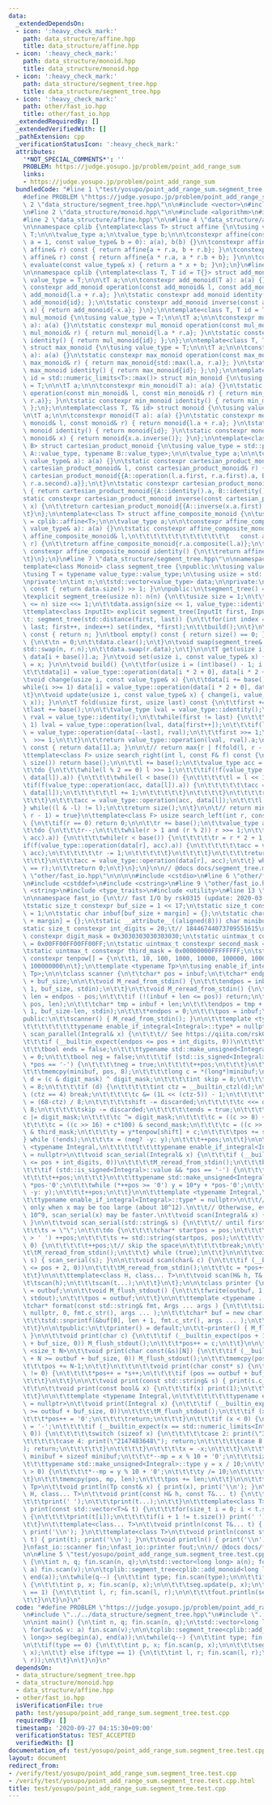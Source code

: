 ```yaml
---
data:
  _extendedDependsOn:
  - icon: ':heavy_check_mark:'
    path: data_structure/affine.hpp
    title: data_structure/affine.hpp
  - icon: ':heavy_check_mark:'
    path: data_structure/monoid.hpp
    title: data_structure/monoid.hpp
  - icon: ':heavy_check_mark:'
    path: data_structure/segment_tree.hpp
    title: data_structure/segment_tree.hpp
  - icon: ':heavy_check_mark:'
    path: other/fast_io.hpp
    title: other/fast_io.hpp
  _extendedRequiredBy: []
  _extendedVerifiedWith: []
  _pathExtension: cpp
  _verificationStatusIcon: ':heavy_check_mark:'
  attributes:
    '*NOT_SPECIAL_COMMENTS*': ''
    PROBLEM: https://judge.yosupo.jp/problem/point_add_range_sum
    links:
    - https://judge.yosupo.jp/problem/point_add_range_sum
  bundledCode: "#line 1 \"test/yosupo/point_add_range_sum.segment_tree.test.cpp\"\n\
    #define PROBLEM \"https://judge.yosupo.jp/problem/point_add_range_sum\"\n\n#line\
    \ 2 \"data_structure/segment_tree.hpp\"\n\n#include <vector>\n#include <cstdint>\n\
    \n#line 2 \"data_structure/monoid.hpp\"\n\n#include <algorithm>\n#include <limits>\n\
    #line 2 \"data_structure/affine.hpp\"\n\n#line 4 \"data_structure/affine.hpp\"\
    \n\nnamespace cplib {\ntemplate<class T> struct affine {\n\tusing value_type =\
    \ T;\n\n\tvalue_type a;\n\tvalue_type b;\n\n\tconstexpr affine(const value_type&\
    \ a = 1, const value_type& b = 0): a(a), b(b) {}\n\tconstexpr affine operator+(const\
    \ affine& r) const { return affine{a + r.a, b + r.b}; }\n\tconstexpr affine composite(const\
    \ affine& r) const { return affine{a * r.a, a * r.b + b}; }\n\n\tconstexpr value_type\
    \ evaluate(const value_type& x) { return a * x + b; }\n};\n}\n#line 6 \"data_structure/monoid.hpp\"\
    \n\nnamespace cplib {\ntemplate<class T, T id = T{}> struct add_monoid {\n\tusing\
    \ value_type = T;\n\n\tT a;\n\n\tconstexpr add_monoid(T a): a(a) {}\n\tstatic\
    \ constexpr add_monoid operation(const add_monoid& l, const add_monoid& r) { return\
    \ add_monoid{l.a + r.a}; }\n\tstatic constexpr add_monoid identity() { return\
    \ add_monoid{id}; };\n\tstatic constexpr add_monoid inverse(const add_monoid&\
    \ x) { return add_monoid{-x.a}; }\n};\n\ntemplate<class T, T id = T{1}> struct\
    \ mul_monoid {\n\tusing value_type = T;\n\n\tT a;\n\n\tconstexpr mul_monoid(T\
    \ a): a(a) {}\n\tstatic constexpr mul_monoid operation(const mul_monoid& l, const\
    \ mul_monoid& r) { return mul_monoid{l.a * r.a}; }\n\tstatic constexpr mul_monoid\
    \ identity() { return mul_monoid{id}; };\n};\n\ntemplate<class T, T id = T{}>\
    \ struct max_monoid {\n\tusing value_type = T;\n\n\tT a;\n\n\tconstexpr max_monoid(T\
    \ a): a(a) {}\n\tstatic constexpr max_monoid operation(const max_monoid& l, const\
    \ max_monoid& r) { return max_monoid{std::max(l.a, r.a)}; }\n\tstatic constexpr\
    \ max_monoid identity() { return max_monoid{id}; };\n};\n\ntemplate<class T, T\
    \ id = std::numeric_limits<T>::max()> struct min_monoid {\n\tusing value_type\
    \ = T;\n\n\tT a;\n\n\tconstexpr min_monoid(T a): a(a) {}\n\tstatic constexpr min_monoid\
    \ operation(const min_monoid& l, const min_monoid& r) { return min_monoid{std::min(l.a,\
    \ r.a)}; }\n\tstatic constexpr min_monoid identity() { return min_monoid{id};\
    \ };\n};\n\ntemplate<class T, T& id> struct monoid {\n\tusing value_type = T;\n\
    \n\tT a;\n\n\tconstexpr monoid(T a): a(a) {}\n\tstatic constexpr monoid operation(const\
    \ monoid& l, const monoid& r) { return monoid{l.a + r.a}; }\n\tstatic constexpr\
    \ monoid identity() { return monoid{id}; }\n\tstatic constexpr monoid inverse(const\
    \ monoid& x) { return monoid{x.a.inverse()}; }\n};\n\ntemplate<class A, class\
    \ B> struct cartesian_product_monoid {\n\tusing value_type = std::pair<typename\
    \ A::value_type, typename B::value_type>;\n\n\tvalue_type a;\n\n\tconstexpr cartesian_product_monoid(const\
    \ value_type& a): a(a) {}\n\tstatic constexpr cartesian_product_monoid operation(const\
    \ cartesian_product_monoid& l, const cartesian_product_monoid& r) {\n\t\treturn\
    \ cartesian_product_monoid{{A::operation(l.a.first, r.a.first).a, B::operation(l.a.second,\
    \ r.a.second).a}};\n\t}\n\tstatic constexpr cartesian_product_monoid identity()\
    \ { return cartesian_product_monoid{{A::identity().a, B::identity().a}}; }\n\t\
    static constexpr cartesian_product_monoid inverse(const cartesian_product_monoid&\
    \ x) {\n\t\treturn cartesian_product_monoid{{A::inverse(x.a.first).a, B::inverse(x.a.second).a}};\n\
    \t}\n};\n\ntemplate<class T> struct affine_composite_monoid {\n\tusing value_type\
    \ = cplib::affine<T>;\n\n\tvalue_type a;\n\n\tconstexpr affine_composite_monoid(const\
    \ value_type& a): a(a) {}\n\tstatic constexpr affine_composite_monoid operation(const\
    \ affine_composite_monoid& l,\n\t\t\t\t\t\t\t\t\t\t\t\t\t   const affine_composite_monoid&\
    \ r) {\n\t\treturn affine_composite_monoid{r.a.composite(l.a)};\n\t}\n\tstatic\
    \ constexpr affine_composite_monoid identity() {\n\t\treturn affine_composite_monoid{value_type()};\n\
    \t}\n};\n}\n#line 7 \"data_structure/segment_tree.hpp\"\n\nnamespace cplib {\n\
    template<class Monoid> class segment_tree {\npublic:\n\tusing value_type = Monoid;\n\
    \tusing T = typename value_type::value_type;\n\tusing usize = std::uint_fast32_t;\n\
    \nprivate:\n\tint n;\n\tstd::vector<value_type> data;\n\nprivate:\n\tusize base()\
    \ const { return data.size() >> 1; }\n\npublic:\n\tsegment_tree() = default;\n\
    \texplicit segment_tree(usize n): n(n) {\n\t\tusize size = 1;\n\t\twhile(size\
    \ <= n) size <<= 1;\n\t\tdata.assign(size << 1, value_type::identity());\n\t}\n\
    \ttemplate<class InputIt> explicit segment_tree(InputIt first, InputIt last)\n\
    \t: segment_tree(std::distance(first, last)) {\n\t\tfor(int index = 0; first !=\
    \ last; first++, index++) set(index, *first);\n\t\tbuild();\n\t}\n\n\tusize size()\
    \ const { return n; }\n\tbool empty() const { return size() == 0; }\n\tvoid clear()\
    \ {\n\t\tn = 0;\n\t\tdata.clear();\n\t}\n\tvoid swap(segment_tree& r) {\n\t\t\
    std::swap(n, r.n);\n\t\tdata.swap(r.data);\n\t}\n\n\tT get(usize i) const { return\
    \ data[i + base()].a; }\n\tvoid set(usize i, const value_type& x) { data[i + base()]\
    \ = x; }\n\n\tvoid build() {\n\t\tfor(usize i = (int)base() - 1; i > 0; i--)\n\
    \t\t\tdata[i] = value_type::operation(data[i * 2 + 0], data[i * 2 + 1]);\n\t}\n\
    \tvoid change(usize i, const value_type& x) {\n\t\tdata[i += base()] = x;\n\t\t\
    while(i >>= 1) data[i] = value_type::operation(data[i * 2 + 0], data[i * 2 + 1]);\n\
    \t}\n\tvoid update(usize i, const value_type& x) { change(i, value_type::operation(get(i),\
    \ x)); }\n\n\tT fold(usize first, usize last) const {\n\t\tfirst += base();\n\t\
    \tlast += base();\n\n\t\tvalue_type lval = value_type::identity();\n\t\tvalue_type\
    \ rval = value_type::identity();\n\t\twhile(first != last) {\n\t\t\tif(first &\
    \ 1) lval = value_type::operation(lval, data[first++]);\n\t\t\tif(last  & 1) rval\
    \ = value_type::operation(data[--last], rval);\n\t\t\tfirst >>= 1;\n\t\t\tlast\
    \  >>= 1;\n\t\t}\n\t\treturn value_type::operation(lval, rval).a;\n\t}\n\tT fold_all()\
    \ const { return data[1].a; }\n\n\t// return max{r | f(fold(l, r - 1)) = true}\n\
    \ttemplate<class F> usize search_right(int l, const F& f) const {\n\t\tif(l ==\
    \ size()) return base();\n\n\t\tl += base();\n\t\tvalue_type acc = value_type::identity();\n\
    \t\tdo {\n\t\t\twhile(l % 2 == 0) l >>= 1;\n\t\t\tif(!f(value_type::operation(acc,\
    \ data[l]).a)) {\n\t\t\t\twhile(l < base()) {\n\t\t\t\t\tl = l << 1;\n\t\t\t\t\
    \tif(f(value_type::operation(acc, data[l]).a)) {\n\t\t\t\t\t\tacc = value_type::operation(acc,\
    \ data[l]);\n\t\t\t\t\t\tl += 1;\n\t\t\t\t\t}\n\t\t\t\t}\n\t\t\t\treturn l - base();\n\
    \t\t\t}\n\t\t\tacc = value_type::operation(acc, data[l]);\n\t\t\tl += 1;\n\t\t\
    } while((l & -l) != l);\n\t\treturn size();\n\t}\n\n\t// return min{l | f(fold(l,\
    \ r - 1) = true}\n\ttemplate<class F> usize search_left(int r, const F& f) const\
    \ {\n\t\tif(r == 0) return 0;\n\n\t\tr += base();\n\t\tvalue_type acc = value_type::identity();\n\
    \t\tdo {\n\t\t\tr--;\n\t\t\twhile(r > 1 and (r % 2)) r >>= 1;\n\t\t\tif(!f(value_type::operation(data[r],\
    \ acc).a)) {\n\t\t\t\twhile(r < base()) {\n\t\t\t\t\tr = r * 2 + 1;\n\t\t\t\t\t\
    if(f(value_type::operation(data[r], acc).a)) {\n\t\t\t\t\t\tacc = value_type::operation(data[r],\
    \ acc);\n\t\t\t\t\t\tr -= 1;\n\t\t\t\t\t}\n\t\t\t\t}\n\t\t\t\treturn r + 1 - base();\n\
    \t\t\t}\n\t\t\tacc = value_type::operation(data[r], acc);\n\t\t} while((r & -r)\
    \ == r);\n\t\treturn 0;\n\t}\n};\n}\n\n// @docs docs/segment_tree.md\n#line 1\
    \ \"other/fast_io.hpp\"\n\n\n\n#include <cstdio>\n#line 6 \"other/fast_io.hpp\"\
    \n#include <cstddef>\n#include <cstring>\n#line 9 \"other/fast_io.hpp\"\n#include\
    \ <string>\n#include <type_traits>\n#include <utility>\n#line 13 \"other/fast_io.hpp\"\
    \n\nnamespace fast_io {\n\t// fast I/O by rsk0315 (update: 2020-03-02 01:10:54).\n\
    \tstatic size_t constexpr buf_size = 1 << 17;\n\tstatic size_t constexpr margin\
    \ = 1;\n\tstatic char inbuf[buf_size + margin] = {};\n\tstatic char outbuf[buf_size\
    \ + margin] = {};\n\tstatic __attribute__((aligned(8))) char minibuf[32];\n\t\
    static size_t constexpr int_digits = 20;\t// 18446744073709551615\n\tstatic uintmax_t\
    \ constexpr digit_mask = 0x3030303030303030;\n\tstatic uintmax_t constexpr first_mask\
    \ = 0x00FF00FF00FF00FF;\n\tstatic uintmax_t constexpr second_mask = 0x0000FFFF0000FFFF;\n\
    \tstatic uintmax_t constexpr third_mask = 0x00000000FFFFFFFF;\n\tstatic uintmax_t\
    \ constexpr tenpow[] = {\n\t\t1, 10, 100, 1000, 10000, 100000, 1000000, 10000000,\
    \ 100000000\n\t};\n\ttemplate <typename Tp>\n\tusing enable_if_integral = std::enable_if<std::is_integral<Tp>::value,\
    \ Tp>;\n\n\tclass scanner {\n\t\tchar* pos = inbuf;\n\t\tchar* endpos = inbuf\
    \ + buf_size;\n\n\t\tvoid M_read_from_stdin() {\n\t\t\tendpos = inbuf + fread(pos,\
    \ 1, buf_size, stdin);\n\t\t}\n\t\tvoid M_reread_from_stdin() {\n\t\t\tptrdiff_t\
    \ len = endpos - pos;\n\t\t\tif (!(inbuf + len <= pos)) return;\n\t\t\tmemcpy(inbuf,\
    \ pos, len);\n\t\t\tchar* tmp = inbuf + len;\n\t\t\tendpos = tmp + fread(tmp,\
    \ 1, buf_size-len, stdin);\n\t\t\t*endpos = 0;\n\t\t\tpos = inbuf;\n\t\t}\n\n\t\
    public:\n\t\tscanner() { M_read_from_stdin(); }\n\n\t\ttemplate <typename Integral,\n\
    \t\t\t\t\t\t\ttypename enable_if_integral<Integral>::type* = nullptr>\n\t\tvoid\
    \ scan_parallel(Integral& x) {\n\t\t\t// See https://qiita.com/rsk0315_h4x/items/17a9cb12e0de5fd918f4\n\
    \t\t\tif (__builtin_expect(endpos <= pos + int_digits, 0))\n\t\t\t\tM_reread_from_stdin();\n\
    \t\t\tbool ends = false;\n\t\t\ttypename std::make_unsigned<Integral>::type y\
    \ = 0;\n\t\t\tbool neg = false;\n\t\t\tif (std::is_signed<Integral>::value &&\
    \ *pos == '-') {\n\t\t\t\tneg = true;\n\t\t\t\t++pos;\n\t\t\t}\n\t\t\tdo {\n\t\
    \t\t\tmemcpy(minibuf, pos, 8);\n\t\t\t\tlong c = *(long*)minibuf;\n\t\t\t\tlong\
    \ d = (c & digit_mask) ^ digit_mask;\n\t\t\t\tint skip = 8;\n\t\t\t\tint shift\
    \ = 8;\n\t\t\t\tif (d) {\n\t\t\t\t\tint ctz = __builtin_ctzl(d);\n\t\t\t\t\tif\
    \ (ctz == 4) break;\n\t\t\t\t\tc &= (1L << (ctz-5)) - 1;\n\t\t\t\t\tint discarded\
    \ = (68-ctz) / 8;\n\t\t\t\t\tshift -= discarded;\n\t\t\t\t\tc <<= discarded *\
    \ 8;\n\t\t\t\t\tskip -= discarded;\n\t\t\t\t\tends = true;\n\t\t\t\t}\n\t\t\t\t\
    c |= digit_mask;\n\t\t\t\tc ^= digit_mask;\n\t\t\t\tc = ((c >> 8) + c*10) & first_mask;\n\
    \t\t\t\tc = ((c >> 16) + c*100) & second_mask;\n\t\t\t\tc = ((c >> 32) + c*10000)\
    \ & third_mask;\n\t\t\t\ty = y*tenpow[shift] + c;\n\t\t\t\tpos += skip;\n\t\t\t\
    } while (!ends);\n\t\t\tx = (neg? -y: y);\n\t\t\t++pos;\n\t\t}\n\n\t\ttemplate\
    \ <typename Integral,\n\t\t\t\t\t\t\ttypename enable_if_integral<Integral>::type*\
    \ = nullptr>\n\t\tvoid scan_serial(Integral& x) {\n\t\t\tif (__builtin_expect(endpos\
    \ <= pos + int_digits, 0))\n\t\t\t\tM_reread_from_stdin();\n\t\t\tbool neg = false;\n\
    \t\t\tif (std::is_signed<Integral>::value && *pos == '-') {\n\t\t\t\tneg = true;\n\
    \t\t\t\t++pos;\n\t\t\t}\n\t\t\ttypename std::make_unsigned<Integral>::type y =\
    \ *pos-'0';\n\t\t\twhile (*++pos >= '0') y = 10*y + *pos-'0';\n\t\t\tx = (neg?\
    \ -y: y);\n\t\t\t++pos;\n\t\t}\n\n\t\ttemplate <typename Integral,\n\t\t\t\t\t\
    \t\ttypename enable_if_integral<Integral>::type* = nullptr>\n\t\t// Use scan_parallel(x)\
    \ only when x may be too large (about 10^12).\n\t\t// Otherwise, even when x <=\
    \ 10^9, scan_serial(x) may be faster.\n\t\tvoid scan(Integral& x) { scan_parallel(x);\
    \ }\n\n\t\tvoid scan_serial(std::string& s) {\n\t\t\t// until first whitespace\n\
    \t\t\ts = \"\";\n\t\t\tdo {\n\t\t\t\tchar* startpos = pos;\n\t\t\t\twhile (*pos\
    \ > ' ') ++pos;\n\t\t\t\ts += std::string(startpos, pos);\n\t\t\t\tif (*pos !=\
    \ 0) {\n\t\t\t\t\t++pos;\t// skip the space\n\t\t\t\t\tbreak;\n\t\t\t\t}\n\t\t\
    \t\tM_reread_from_stdin();\n\t\t\t} while (true);\n\t\t}\n\n\t\tvoid scan(std::string&\
    \ s) { scan_serial(s); }\n\n\t\tvoid scan(char& c) {\n\t\t\tif (__builtin_expect(endpos\
    \ <= pos + 2, 0))\n\t\t\t\tM_reread_from_stdin();\n\t\t\tc = *pos++;\n\t\t\t++pos;\n\
    \t\t}\n\n\t\ttemplate<class H, class... T>\n\t\tvoid scan(H& h, T&... t) {\n\t\
    \t\tscan(h);\n\t\t\tscan(t...);\n\t\t}\n\t};\n\n\tclass printer {\n\t\tchar* pos\
    \ = outbuf;\n\n\t\tvoid M_flush_stdout() {\n\t\t\tfwrite(outbuf, 1, pos-outbuf,\
    \ stdout);\n\t\t\tpos = outbuf;\n\t\t}\n\n\t\ttemplate <typename ... Args>\n\t\
    \tchar* format(const std::string& fmt, Args ... args ) {\n\t\t\tsize_t len = std::snprintf(\
    \ nullptr, 0, fmt.c_str(), args ... );\n\t\t\tchar* buf = new char[len + 1];\n\
    \t\t\tstd::snprintf(&buf[0], len + 1, fmt.c_str(), args ... );\n\t\t\treturn std::move(buf);\n\
    \t\t}\n\n\tpublic:\n\t\tprinter() = default;\n\t\t~printer() { M_flush_stdout();\
    \ }\n\n\t\tvoid print(char c) {\n\t\t\tif (__builtin_expect(pos + 1 >= outbuf\
    \ + buf_size, 0)) M_flush_stdout();\n\t\t\t*pos++ = c;\n\t\t}\n\n\t\ttemplate\
    \ <size_t N>\n\t\tvoid print(char const(&s)[N]) {\n\t\t\tif (__builtin_expect(pos\
    \ + N >= outbuf + buf_size, 0)) M_flush_stdout();\n\t\t\tmemcpy(pos, s, N-1);\n\
    \t\t\tpos += N-1;\n\t\t}\n\t\t\n\t\tvoid print(char const* s) {\n\t\t\twhile (*s\
    \ != 0) {\n\t\t\t\t*pos++ = *s++;\n\t\t\t\tif (pos == outbuf + buf_size) M_flush_stdout();\n\
    \t\t\t}\n\t\t}\n\n\t\tvoid print(const std::string& s) { print(s.c_str()); }\n\
    \t\t\n\t\tvoid print(const bool& x) {\n\t\t\tif(x) print(1);\n\t\t\telse print(0);\n\
    \t\t}\n\n\t\ttemplate <typename Integral,\n\t\t\t\t\t\t\ttypename enable_if_integral<Integral>::type*\
    \ = nullptr>\n\t\tvoid print(Integral x) {\n\t\t\tif (__builtin_expect(pos + int_digits\
    \ >= outbuf + buf_size, 0))\n\t\t\t\tM_flush_stdout();\n\t\t\tif (x == 0) {\n\t\
    \t\t\t*pos++ = '0';\n\t\t\t\treturn;\n\t\t\t}\n\t\t\tif (x < 0) {\n\t\t\t\t*pos++\
    \ = '-';\n\t\t\t\tif (__builtin_expect(x == std::numeric_limits<Integral>::min(),\
    \ 0)) {\n\t\t\t\t\tswitch (sizeof x) {\n\t\t\t\t\tcase 2: print(\"32768\"); return;\n\
    \t\t\t\t\tcase 4: print(\"2147483648\"); return;\n\t\t\t\t\tcase 8: print(\"9223372036854775808\"\
    ); return;\n\t\t\t\t\t}\n\t\t\t\t}\n\t\t\t\tx = -x;\n\t\t\t}\n\t\t\tchar* mp =\
    \ minibuf + sizeof minibuf;\n\t\t\t*--mp = x % 10 + '0';\n\t\t\tsize_t len = 1;\n\
    \t\t\ttypename std::make_unsigned<Integral>::type y = x / 10;\n\t\t\twhile (y\
    \ > 0) {\n\t\t\t\t*--mp = y % 10 + '0';\n\t\t\t\ty /= 10;\n\t\t\t\t++len;\n\t\t\
    \t}\n\t\t\tmemcpy(pos, mp, len);\n\t\t\tpos += len;\n\t\t}\n\n\t\ttemplate <typename\
    \ Tp>\n\t\tvoid println(Tp const& x) { print(x), print('\\n'); }\n\t\t\n\t\ttemplate<class\
    \ H, class... T>\n\t\tvoid print(const H& h, const T&... t) {\n\t\t\tprint(h);\n\
    \t\t\tprint(' ');\n\t\t\tprint(t...);\n\t\t}\n\t\ttemplate<class T>\n\t\tvoid\
    \ print(const std::vector<T>& t) {\n\t\t\tfor(size_t i = 0; i < t.size(); i++)\
    \ {\n\t\t\t\tprint(t[i]);\n\t\t\t\tif(i + 1 != t.size()) print(' ');\n\t\t\t}\n\
    \t\t}\n\t\ttemplate<class... T>\n\t\tvoid println(const T&... t) { print(t...);\
    \ print('\\n'); }\n\t\ttemplate<class T>\n\t\tvoid println(const std::vector<T>&\
    \ t) { print(t); print('\\n'); }\n\t\tvoid println() { print('\\n'); }\n\t};\n\
    }\nfast_io::scanner fin;\nfast_io::printer fout;\n\n// @docs docs/fast_io.md\n\
    \n\n#line 5 \"test/yosupo/point_add_range_sum.segment_tree.test.cpp\"\n\nint main()\
    \ {\n\tint n, q; fin.scan(n, q);\n\tstd::vector<long long> a(n); for(auto& v:\
    \ a) fin.scan(v);\n\n\tcplib::segment_tree<cplib::add_monoid<long long>> seg(begin(a),\
    \ end(a));\n\twhile(q--) {\n\t\tint type; fin.scan(type);\n\n\t\tif(type == 0)\
    \ {\n\t\t\tint p, x; fin.scan(p, x);\n\n\t\t\tseg.update(p, x);\n\t\t} else if(type\
    \ == 1) {\n\t\t\tint l, r; fin.scan(l, r);\n\n\t\t\tfout.println(seg.fold(l, r));\n\
    \t\t}\n\t}\n}\n"
  code: "#define PROBLEM \"https://judge.yosupo.jp/problem/point_add_range_sum\"\n\
    \n#include \"../../data_structure/segment_tree.hpp\"\n#include \"../../other/fast_io.hpp\"\
    \n\nint main() {\n\tint n, q; fin.scan(n, q);\n\tstd::vector<long long> a(n);\
    \ for(auto& v: a) fin.scan(v);\n\n\tcplib::segment_tree<cplib::add_monoid<long\
    \ long>> seg(begin(a), end(a));\n\twhile(q--) {\n\t\tint type; fin.scan(type);\n\
    \n\t\tif(type == 0) {\n\t\t\tint p, x; fin.scan(p, x);\n\n\t\t\tseg.update(p,\
    \ x);\n\t\t} else if(type == 1) {\n\t\t\tint l, r; fin.scan(l, r);\n\n\t\t\tfout.println(seg.fold(l,\
    \ r));\n\t\t}\n\t}\n}\n"
  dependsOn:
  - data_structure/segment_tree.hpp
  - data_structure/monoid.hpp
  - data_structure/affine.hpp
  - other/fast_io.hpp
  isVerificationFile: true
  path: test/yosupo/point_add_range_sum.segment_tree.test.cpp
  requiredBy: []
  timestamp: '2020-09-27 04:15:30+09:00'
  verificationStatus: TEST_ACCEPTED
  verifiedWith: []
documentation_of: test/yosupo/point_add_range_sum.segment_tree.test.cpp
layout: document
redirect_from:
- /verify/test/yosupo/point_add_range_sum.segment_tree.test.cpp
- /verify/test/yosupo/point_add_range_sum.segment_tree.test.cpp.html
title: test/yosupo/point_add_range_sum.segment_tree.test.cpp
---
```

